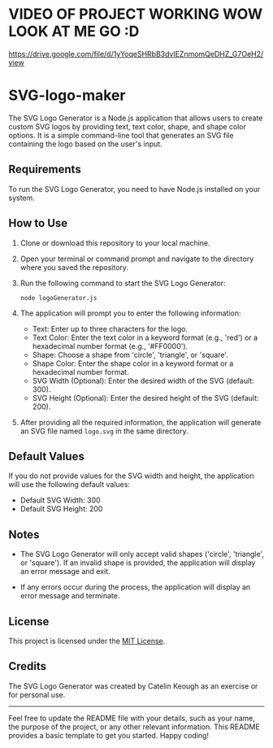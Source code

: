 # VIDEO OF PROJECT WORKING WOW LOOK AT ME GO :D
https://drive.google.com/file/d/1yYoqeSHRbB3dvlEZnmomQeDHZ_G7OeH2/view

# SVG-logo-maker

The SVG Logo Generator is a Node.js application that allows users to create custom SVG logos by providing text, text color, shape, and shape color options. It is a simple command-line tool that generates an SVG file containing the logo based on the user's input.

## Requirements

To run the SVG Logo Generator, you need to have Node.js installed on your system.

## How to Use

1. Clone or download this repository to your local machine.

2. Open your terminal or command prompt and navigate to the directory where you saved the repository.

3. Run the following command to start the SVG Logo Generator:

   ```
   node logoGenerator.js
   ```

4. The application will prompt you to enter the following information:

   - Text: Enter up to three characters for the logo.
   - Text Color: Enter the text color in a keyword format (e.g., 'red') or a hexadecimal number format (e.g., '#FF0000').
   - Shape: Choose a shape from 'circle', 'triangle', or 'square'.
   - Shape Color: Enter the shape color in a keyword format or a hexadecimal number format.
   - SVG Width (Optional): Enter the desired width of the SVG (default: 300).
   - SVG Height (Optional): Enter the desired height of the SVG (default: 200).

5. After providing all the required information, the application will generate an SVG file named `logo.svg` in the same directory.

## Default Values

If you do not provide values for the SVG width and height, the application will use the following default values:

- Default SVG Width: 300
- Default SVG Height: 200

## Notes

- The SVG Logo Generator will only accept valid shapes ('circle', 'triangle', or 'square'). If an invalid shape is provided, the application will display an error message and exit.

- If any errors occur during the process, the application will display an error message and terminate.

## License

This project is licensed under the [MIT License](LICENSE).

## Credits

The SVG Logo Generator was created by Catelin Keough as an exercise or for personal use.

---

Feel free to update the README file with your details, such as your name, the purpose of the project, or any other relevant information. This README provides a basic template to get you started. Happy coding!
